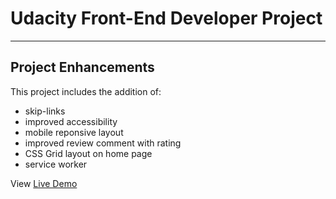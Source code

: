 # Udacity Front-End Developer Project

---

## Project Enhancements

This project includes the addition of:

-   skip-links
-   improved accessibility
-   mobile reponsive layout
-   improved review comment with rating
-   CSS Grid layout on home page
-   service worker

View [Live Demo](https://jdelia.github.io/mws-restaurant-stage-1/)
